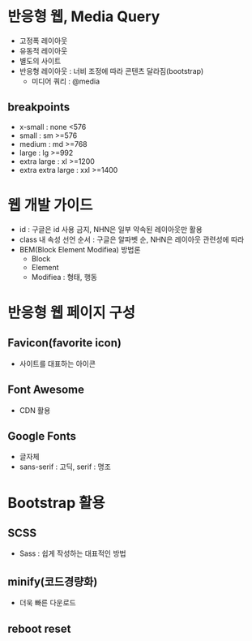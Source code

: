 # 반응형 웹, Media Query
- 고정폭 레이아웃
- 유동적 레이아웃
- 별도의 사이트
- 반응형 레이아웃 : 너비 조정에 따라 콘텐츠 달라짐(bootstrap)
    - 미디어 쿼리 : @media

## breakpoints
- x-small : none <576
- small : sm >=576
- medium : md >=768
- large : lg >=992
- extra large : xl >=1200
- extra extra large : xxl >=1400

# 웹 개발 가이드
- id : 구글은 id 사용 금지, NHN은 일부 약속된 레이아웃만 활용
- class 내 속성 선언 순서 : 구글은 알파벳 순, NHN은 레이아웃 관련성에 따라
- BEM(Block Element Modifiea) 방법론
    - Block
    - Element
    - Modifiea : 형태, 행동

# 반응형 웹 페이지 구성
## Favicon(favorite icon)
- 사이트를 대표하는 아이콘

## Font Awesome
- CDN 활용

## Google Fonts
- 글자체
- sans-serif : 고딕, serif : 명조

# Bootstrap 활용
## SCSS
- Sass : 쉽게 작성하는 대표적인 방법

## minify(코드경량화)
- 더욱 빠른 다운로드

## reboot reset
